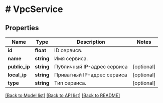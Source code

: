 # # VpcService

## Properties

Name | Type | Description | Notes
------------ | ------------- | ------------- | -------------
**id** | **float** | ID сервисв. |
**name** | **string** | Имя сервиса. |
**public_ip** | **string** | Публичный IP-адрес сервиса | [optional]
**local_ip** | **string** | Приватный IP-адрес сервиса | [optional]
**type** | **string** | Тип сервиса. | [optional]

[[Back to Model list]](../../README.md#models) [[Back to API list]](../../README.md#endpoints) [[Back to README]](../../README.md)
